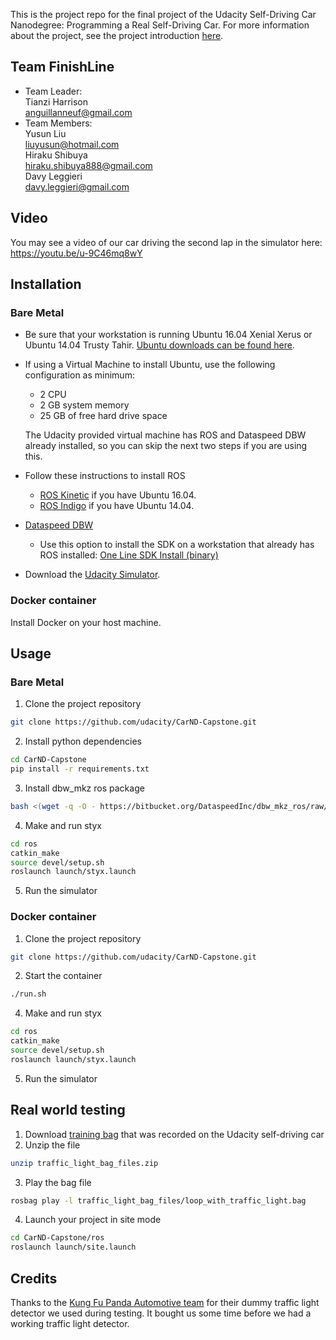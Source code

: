 This is the project repo for the final project of the Udacity Self-Driving Car Nanodegree: Programming a Real Self-Driving Car. For more information about the project, see the project introduction [here](https://classroom.udacity.com/nanodegrees/nd013/parts/6047fe34-d93c-4f50-8336-b70ef10cb4b2/modules/e1a23b06-329a-4684-a717-ad476f0d8dff/lessons/462c933d-9f24-42d3-8bdc-a08a5fc866e4/concepts/5ab4b122-83e6-436d-850f-9f4d26627fd9).

## Team FinishLine

- Team Leader:  
Tianzi Harrison  
anguillanneuf@gmail.com  
- Team Members:  
Yusun Liu  
liuyusun@hotmail.com  
Hiraku Shibuya  
hiraku.shibuya888@gmail.com  
Davy Leggieri  
davy.leggieri@gmail.com  

## Video  
You may see a video of our car driving the second lap in the simulator here: https://youtu.be/u-9C46mq8wY

## Installation

### Bare Metal
* Be sure that your workstation is running Ubuntu 16.04 Xenial Xerus or Ubuntu 14.04 Trusty Tahir. [Ubuntu downloads can be found here](https://www.ubuntu.com/download/desktop).
* If using a Virtual Machine to install Ubuntu, use the following configuration as minimum:
  * 2 CPU
  * 2 GB system memory
  * 25 GB of free hard drive space

  The Udacity provided virtual machine has ROS and Dataspeed DBW already installed, so you can skip the next two steps if you are using this.

* Follow these instructions to install ROS
  * [ROS Kinetic](http://wiki.ros.org/kinetic/Installation/Ubuntu) if you have Ubuntu 16.04.
  * [ROS Indigo](http://wiki.ros.org/indigo/Installation/Ubuntu) if you have Ubuntu 14.04.
* [Dataspeed DBW](https://bitbucket.org/DataspeedInc/dbw_mkz_ros)
  * Use this option to install the SDK on a workstation that already has ROS installed: [One Line SDK Install (binary)](https://bitbucket.org/DataspeedInc/dbw_mkz_ros/src/81e63fcc335d7b64139d7482017d6a97b405e250/ROS_SETUP.md?fileviewer=file-view-default)
* Download the [Udacity Simulator](https://github.com/udacity/CarND-Capstone/releases/tag/v1.2).

### Docker container
Install Docker on your host machine.

## Usage

### Bare Metal
1. Clone the project repository
```bash
git clone https://github.com/udacity/CarND-Capstone.git
```

2. Install python dependencies
```bash
cd CarND-Capstone
pip install -r requirements.txt
```
3. Install dbw_mkz ros package
```bash
bash <(wget -q -O - https://bitbucket.org/DataspeedInc/dbw_mkz_ros/raw/default/dbw_mkz/scripts/sdk_update.bash)
```
4. Make and run styx
```bash
cd ros
catkin_make
source devel/setup.sh
roslaunch launch/styx.launch
```
5. Run the simulator

### Docker container
1. Clone the project repository
```bash
git clone https://github.com/udacity/CarND-Capstone.git
```
2. Start the container
```bash
./run.sh
```
4. Make and run styx
```bash
cd ros
catkin_make
source devel/setup.sh
roslaunch launch/styx.launch
```
5. Run the simulator

## Real world testing
1. Download [training bag](https://drive.google.com/file/d/0B2_h37bMVw3iYkdJTlRSUlJIamM/view?usp=sharing) that was recorded on the Udacity self-driving car
2. Unzip the file
```bash
unzip traffic_light_bag_files.zip
```
3. Play the bag file
```bash
rosbag play -l traffic_light_bag_files/loop_with_traffic_light.bag
```
4. Launch your project in site mode
```bash
cd CarND-Capstone/ros
roslaunch launch/site.launch
```
## Credits
Thanks to the [Kung Fu Panda Automotive team](https://github.com/kung-fu-panda-automotive/carla-driver/network) for their dummy traffic light detector we used during testing. It bought us some time before we had a working traffic light detector.

